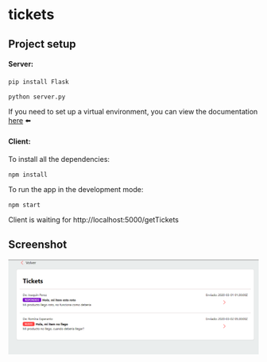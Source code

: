 # tickets

## Project setup

#### Server:

```
pip install Flask
```

```
python server.py
```

If you need to set up a virtual environment, you can view the documentation [here](https://docs.python.org/3/library/venv.html) ⬅️ 


#### Client:

To install all the dependencies:

```
npm install
```

To run the app in the development mode:

```
npm start
```

Client is waiting for http://localhost:5000/getTickets

## Screenshot 
  ![Screenshot](screenshot.png)
